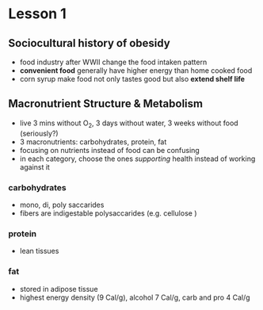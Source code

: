 # Lesson 1

## Sociocultural history of obesidy
- food industry after WWII change the food intaken pattern
- **convenient food** generally have higher energy than home cooked food
- corn syrup make food not only tastes good but also **extend shelf life**

## Macronutrient Structure & Metabolism
- live 3 mins without O<sub>2</sub>, 3 days without water, 3 weeks without food (seriously?)
- 3 macronutrients: carbohydrates, protein, fat
- focusing on nutrients instead of food can be confusing
- in each category, choose the ones *supporting* health instead of working against it

### carbohydrates
- mono, di, poly saccarides
- fibers are indigestable polysaccarides (e.g. cellulose )

### protein
- lean tissues

### fat
- stored in adipose tissue
- highest energy density (9 Cal/g), alcohol 7 Cal/g, carb and pro 4 Cal/g
